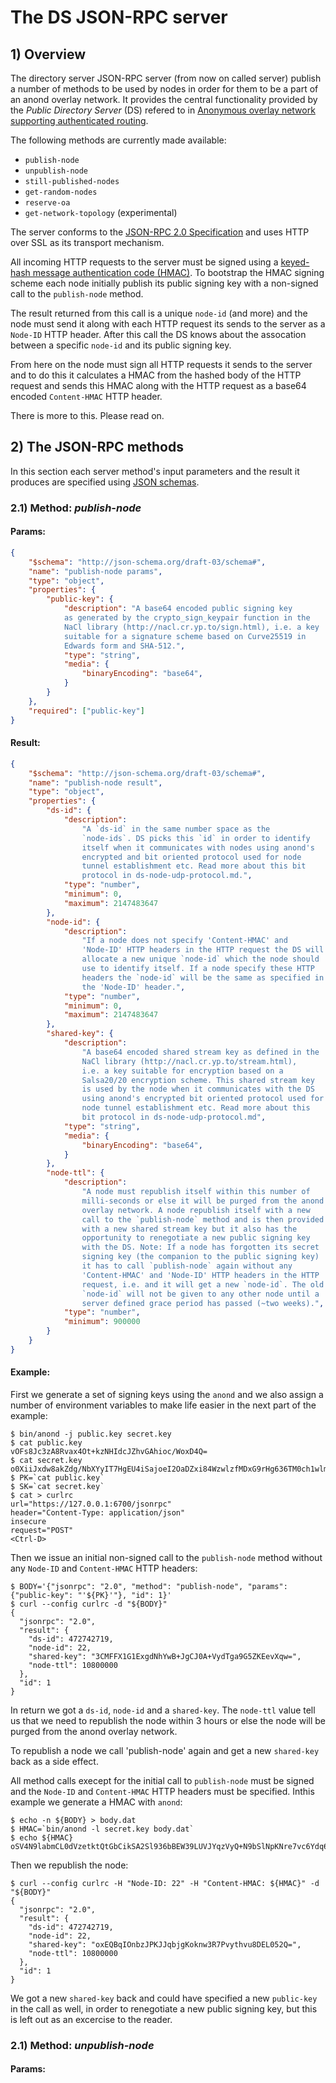 # The DS JSON-RPC server

## 1) Overview

The directory server JSON-RPC server (from now on called server)
publish a number of methods to be used by nodes in order for them to
be a part of an anond overlay network. It provides the central
functionality provided by the *Public Directory Server* (DS) refered
to in [Anonymous overlay network supporting authenticated
routing](Schlegel-Wong-3.pdf).

The following methods are currently made available:

* `publish-node`
* `unpublish-node`
* `still-published-nodes`
* `get-random-nodes`
* `reserve-oa`
* `get-network-topology` (experimental)

The server conforms to the [JSON-RPC 2.0
Specification](http://www.jsonrpc.org/specification) and uses HTTP
over SSL as its transport mechanism.

All incoming HTTP requests to the server must be signed using a
[keyed-hash message authentication code
(HMAC)](http://en.wikipedia.org/wiki/Hash-based_message_authentication_code).
To bootstrap the HMAC signing scheme each node initially publish its
public signing key with a non-signed call to the `publish-node` method.

The result returned from this call is a unique `node-id` (and more)
and the node must send it along with each HTTP request its sends to
the server as a `Node-ID` HTTP header. After this call the DS knows
about the assocation between a specific `node-id` and its public
signing key.

From here on the node must sign all HTTP requests it sends to the
server and to do this it calculates a HMAC from the hashed body of the
HTTP request and sends this HMAC along with the HTTP request as a
base64 encoded `Content-HMAC` HTTP header. 

There is more to this. Please read on.

## 2) The JSON-RPC methods

In this section each server method's input parameters and the result
it produces are specified using [JSON schemas](http://json-schema.org).

### 2.1) Method: *publish-node*

#### Params:

```json
{
    "$schema": "http://json-schema.org/draft-03/schema#",
    "name": "publish-node params",
    "type": "object",
    "properties": {
        "public-key": {
            "description": "A base64 encoded public signing key
            as generated by the crypto_sign_keypair function in the
            NaCl library (http://nacl.cr.yp.to/sign.html), i.e. a key
            suitable for a signature scheme based on Curve25519 in
            Edwards form and SHA-512.", 
            "type": "string",
            "media": {
                "binaryEncoding": "base64",
            }
        }
    },
    "required": ["public-key"]
}
```

#### Result:

```json
{
    "$schema": "http://json-schema.org/draft-03/schema#",
    "name": "publish-node result",
    "type": "object",
    "properties": {
        "ds-id": {
            "description":
                "A `ds-id` in the same number space as the
                `node-ids`. DS picks this `id` in order to identify
                itself when it communicates with nodes using anond's
                encrypted and bit oriented protocol used for node
                tunnel establishment etc. Read more about this bit
                protocol in ds-node-udp-protocol.md.",
            "type": "number",
            "minimum": 0,
            "maximum": 2147483647
        },
        "node-id": {
            "description":
                "If a node does not specify 'Content-HMAC' and
                'Node-ID' HTTP headers in the HTTP request the DS will
                allocate a new unique `node-id` which the node should
                use to identify itself. If a node specify these HTTP
                headers the `node-id` will be the same as specified in
                the 'Node-ID' header.",
            "type": "number",
            "minimum": 0,
            "maximum": 2147483647
        },
        "shared-key": {
            "description":
                "A base64 encoded shared stream key as defined in the
                NaCl library (http://nacl.cr.yp.to/stream.html),
                i.e. a key suitable for encryption based on a
                Salsa20/20 encryption scheme. This shared stream key
                is used by the node when it communicates with the DS
                using anond's encrypted bit oriented protocol used for
                node tunnel establishment etc. Read more about this
                bit protocol in ds-node-udp-protocol.md",
            "type": "string",
            "media": {
                "binaryEncoding": "base64",
            }
        },
        "node-ttl": {
            "description":
                "A node must republish itself within this number of
                milli-seconds or else it will be purged from the anond
                overlay network. A node republish itself with a new
                call to the `publish-node` method and is then provided
                with a new shared stream key but it also has the
                opportunity to renegotiate a new public signing key
                with the DS. Note: If a node has forgotten its secret
                signing key (the companion to the public signing key)
                it has to call `publish-node` again without any
                'Content-HMAC' and 'Node-ID' HTTP headers in the HTTP
                request, i.e. and it will get a new `node-id`. The old
                `node-id` will not be given to any other node until a
                server defined grace period has passed (~two weeks).",
            "type": "number",
            "minimum": 900000
        }
    }
}
```

#### Example:

First we generate a set of signing keys using the `anond` and we also
assign a number of environment variables to make life easier in the
next part of the example:

```
$ bin/anond -j public.key secret.key
$ cat public.key 
vOFs8Jc3zA8Rvax4Ot+kzNHIdcJZhvGAhioc/WoxD4Q=
$ cat secret.key
o0XiiJxdw8akZdg/NbXYyIT7HgEU4iSajoeI2OaDZxi84WzwlzfMDxG9rHg636TM0ch1wlmG8YCGKhz9ajEPhA==
$ PK=`cat public.key`
$ SK=`cat secret.key`
$ cat > curlrc
url="https://127.0.0.1:6700/jsonrpc"
header="Content-Type: application/json"
insecure
request="POST"
<Ctrl-D>
```

Then we issue an initial non-signed call to the `publish-node` method
without any `Node-ID` and `Content-HMAC` HTTP headers:

```
$ BODY='{"jsonrpc": "2.0", "method": "publish-node", "params": {"public-key": "'${PK}'"}, "id": 1}'
$ curl --config curlrc -d "${BODY}"
{
  "jsonrpc": "2.0",
  "result": {
    "ds-id": 472742719,
    "node-id": 22,
    "shared-key": "3CMFFX1G1ExgdNhYwB+JgCJ0A+VydTga9G5ZKEevXqw=",
    "node-ttl": 10800000
  },
  "id": 1
}
```

In return we got a `ds-id`, `node-id` and a `shared-key`. The
`node-ttl` value tell us that we need to republish the node within 3
hours or else the node will be purged from the anond overlay network. 

To republish a node we call 'publish-node' again and get a new
`shared-key` back as a side effect.

All method calls execept for the initial call to `publish-node` must
be signed and the `Node-ID` and `Content-HMAC` HTTP headers must be
specified. Inthis example we generate a HMAC with `anond`:

```
$ echo -n ${BODY} > body.dat
$ HMAC=`bin/anond -l secret.key body.dat`
$ echo ${HMAC}
oSV4N9labmCL0dVzetktQtGbCikSA2Sl936bBEW39LUVJYqzVyQ+N9bSlNpKNre7vc6Ydq6DuMNg/2MHNiz/Ap8Hte3CRA/Cb997Esw+2MJpxF4Cgx9ekSxCHnh+7UcT4BeHQ3zRbLxjYlS7tv8UiTGKmt0+ygsffitoWF36e5k=
```

Then we republish the node:

```
$ curl --config curlrc -H "Node-ID: 22" -H "Content-HMAC: ${HMAC}" -d "${BODY}"
{
  "jsonrpc": "2.0",
  "result": {
    "ds-id": 472742719,
    "node-id": 22,
    "shared-key": "oxEQBqIOnbzJPKJJqbjgKoknw3R7Pvythvu8DEL052Q=",
    "node-ttl": 10800000
  },
  "id": 1
}
```

We got a new `shared-key` back and could have specified a new
`public-key` in the call as well, in order to renegotiate a new public
signing key, but this is left out as an excercise to the reader.

### 2.1) Method: *unpublish-node*

#### Params:
